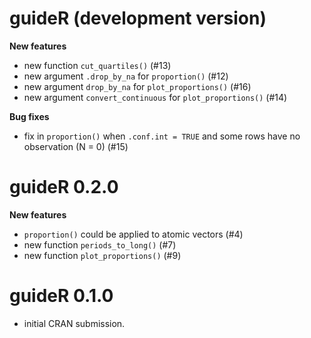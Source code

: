 # guideR (development version)

**New features**

* new function `cut_quartiles()` (#13)
* new argument `.drop_by_na` for `proportion()` (#12)
* new argument `drop_by_na` for `plot_proportions()` (#16)
* new argument `convert_continuous` for `plot_proportions()` (#14)

**Bug fixes**

* fix in `proportion()` when `.conf.int = TRUE` and some rows have no
  observation (N = 0) (#15)

# guideR 0.2.0

**New features**

* `proportion()` could be applied to atomic vectors (#4)
* new function `periods_to_long()` (#7)
* new function `plot_proportions()` (#9)

# guideR 0.1.0

* initial CRAN submission.
